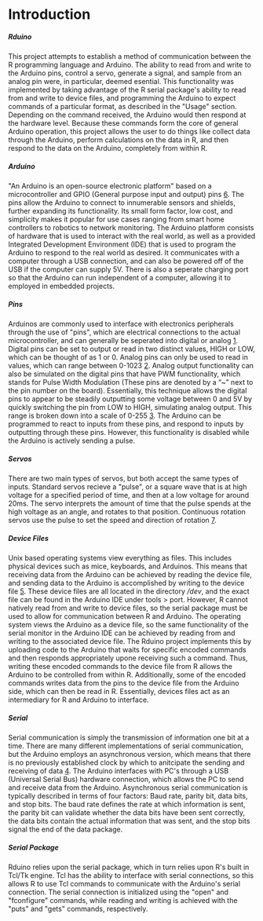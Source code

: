 # Introduction

##### Rduino 
This project attempts to establish a method of communication between the R programming language and Arduino. The ability to read from and write to the Arduino pins, control a servo, generate a signal, and sample from an analog pin were, in particular, deemed esential. This functionality was implemented by taking advantage of the R serial package's ability to read from and write to device files, and programming the Arduino to expect commands of a particular format, as described in the "Usage" section. Depending on the command received, the Arduino would then respond at the hardware level. Because these commands form the core of general Arduino operation, this project allows the user to do things like collect data through the Arduino, perform calculations on the data in R, and then respond to the data on the Arduino, completely from within R.

##### Arduino
"An Arduino is an open-source electronic platform" based on a microcontroller and GPIO (General purpose input and output) pins [6]. The pins allow the Arduino to connect to innumerable sensors and shields, further expanding its functionality. Its small form factor, low cost, and simplicity makes it popular for use cases ranging from smart home controllers to robotics to network monitoring. The Arduino platform consists of hardware that is used to interact with the real world, as well as a provided Integrated Development Environment (IDE) that is used to program the Arduino to respond to the real world as desired. It communicates with a computer through a USB connection, and can also be powered off of the USB if the computer can supply 5V. There is also a seperate charging port so that the Arduino can run independent of a computer, allowing it to employed in embedded projects.

##### Pins
Arduinos are commonly used to interface with electronics peripherals through the use of "pins", which are electrical connections to the actual microcontroller, and can generally be seperated into digital or analog [1]. Digital pins can be set to output or read in two distinct values, HIGH or LOW, which can be thought of as 1 or 0. Analog pins can only be used to read in values, which can range between 0-1023 [2]. Analog output functionality can also be simulated on the digital pins that have PWM functionality, which stands for Pulse Width Modulation (These pins are denoted by a “~” next to the pin number on the board). Essentially, this technique allows the digital pins to appear to be steadily outputting some voltage between 0 and 5V by quickly switching the pin from LOW to HIGH, simulating analog output. This range is broken down into a scale of 0-255 [3]. The Arduino can be programmed to react to inputs from these pins, and respond to inputs by outputting through these pins. However, this functionality is disabled while the Arduino is actively sending a pulse.

##### Servos
There are two main types of servos, but both accept the same types of inputs. Standard servos recieve a "pulse", or a square wave that is at high voltage for a specified period of time, and then at a low voltage for around 20ms. The servo interprets the amount of time that the pulse spends at the high voltage as an angle, and rotates to that position. Continuous rotation servos use the pulse to set the speed and direction of rotation [7]. 

##### Device Files
Unix based operating systems view everything as files. This includes physical devices such as mice, keyboards, and Arduinos. This means that receiving data from the Arduino can be achieved by reading the device file, and sending data to the Arduino is accomplished by writing to the device file [5]. These device files are all located in the directory */dev*, and the exact file can be found in the Arduino IDE under tools > port. However, R cannot natively read from and write to device files, so the serial package must be used to allow for communication between R and Arduino. The operating system views the Arduino as a device file, so the same functionality of the serial monitor in the Arduino IDE can be achieved by reading from and writing to the associated device file. The Rduino project implements this by uploading code to the Arduino that waits for specific encoded commands and then responds appropriately upone receiving such a command. Thus, writing these encoded commands to the device file from R allows the Arduino to be controlled from within R. Additionally, some of the encoded commands writes data from the pins to the device file from the Arduino side, which can then be read in R. Essentially, devices files act as an intermediary for R and Arduino to interface.

##### Serial
Serial communication is simply the transmission of information one bit at a time. There are many different implementations of serial communication, but the Arduino employs an asynchronous version, which means that there is no previously established clock by which to anitcipate the sending and receiving of data [4]. The Arduino interfaces with PC's through a USB (Universal Serial Bus) hardware connection, which allows the PC to send and receive data from the Arduino. Asynchronous serial communication is typically described in terms of four factors: Baud rate, parity bit, data bits, and stop bits. The baud rate defines the rate at which information is sent, the parity bit can validate whether the data bits have been sent correctly, the data bits contain the actual information that was sent, and the stop bits signal the end of the data package.

##### Serial Package
Rduino relies upon the serial package, which in turn relies upon R's built in Tcl/Tk engine. Tcl has the ability to interface with serial connections, so this allows R to use Tcl commands to communicate with the Arduino's serial connection. The serial connection is initialized using the "open" and "fconfigure" commands, while reading and writing is achieved with the "puts" and "gets" commands, respectively.

[1]: https://www.arduino.cc/en/Reference/Board
[2]: https://www.arduino.cc/en/Tutorial/AnalogInputPins
[3]: https://www.arduino.cc/en/Tutorial/PWM
[4]: https://learn.sparkfun.com/tutorials/serial-communication
[5]: http://tldp.org/HOWTO/Text-Terminal-HOWTO-7.html
[6]: https://www.arduino.cc/en/Guide/Introduction
[7]: https://www.arduino.cc/en/reference/servo